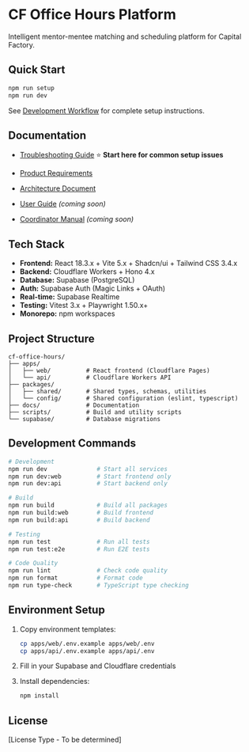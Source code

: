 # CF Office Hours Platform

Intelligent mentor-mentee matching and scheduling platform for Capital Factory.

## Quick Start

```bash
npm run setup
npm run dev
```

See [Development Workflow](docs/architecture/10-development-workflow.md) for complete setup instructions.

## Documentation

- [Troubleshooting Guide](docs/TROUBLESHOOTING.md) ⭐ **Start here for common setup issues**

- [Product Requirements](docs/prd.md)
- [Architecture Document](docs/architecture.md)
- [User Guide](docs/user-guide/index.md) _(coming soon)_
- [Coordinator Manual](docs/coordinator-manual/index.md) _(coming soon)_

## Tech Stack

- **Frontend:** React 18.3.x + Vite 5.x + Shadcn/ui + Tailwind CSS 3.4.x
- **Backend:** Cloudflare Workers + Hono 4.x
- **Database:** Supabase (PostgreSQL)
- **Auth:** Supabase Auth (Magic Links + OAuth)
- **Real-time:** Supabase Realtime
- **Testing:** Vitest 3.x + Playwright 1.50.x+
- **Monorepo:** npm workspaces

## Project Structure

```
cf-office-hours/
├── apps/
│   ├── web/          # React frontend (Cloudflare Pages)
│   └── api/          # Cloudflare Workers API
├── packages/
│   ├── shared/       # Shared types, schemas, utilities
│   └── config/       # Shared configuration (eslint, typescript)
├── docs/             # Documentation
├── scripts/          # Build and utility scripts
└── supabase/         # Database migrations
```

## Development Commands

```bash
# Development
npm run dev              # Start all services
npm run dev:web          # Start frontend only
npm run dev:api          # Start backend only

# Build
npm run build            # Build all packages
npm run build:web        # Build frontend
npm run build:api        # Build backend

# Testing
npm run test             # Run all tests
npm run test:e2e         # Run E2E tests

# Code Quality
npm run lint             # Check code quality
npm run format           # Format code
npm run type-check       # TypeScript type checking
```

## Environment Setup

1. Copy environment templates:

   ```bash
   cp apps/web/.env.example apps/web/.env
   cp apps/api/.env.example apps/api/.env
   ```

2. Fill in your Supabase and Cloudflare credentials

3. Install dependencies:
   ```bash
   npm install
   ```

## License

[License Type - To be determined]
